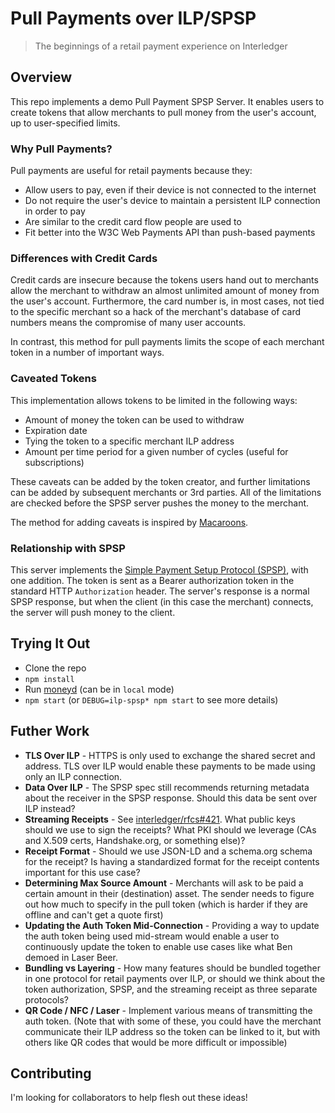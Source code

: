 # Pull Payments over ILP/SPSP
> The beginnings of a retail payment experience on Interledger

## Overview

This repo implements a demo Pull Payment SPSP Server. It enables users to create tokens that allow merchants to pull money from the user's account, up to user-specified limits.

### Why Pull Payments?

Pull payments are useful for retail payments because they:
- Allow users to pay, even if their device is not connected to the internet
- Do not require the user's device to maintain a persistent ILP connection in order to pay
- Are similar to the credit card flow people are used to
- Fit better into the W3C Web Payments API than push-based payments

### Differences with Credit Cards

Credit cards are insecure because the tokens users hand out to merchants allow the merchant to withdraw an almost unlimited amount of money from the user's account. Furthermore, the card number is, in most cases, not tied to the specific merchant so a hack of the merchant's database of card numbers means the compromise of many user accounts.

In contrast, this method for pull payments limits the scope of each merchant token in a number of important ways.

### Caveated Tokens

This implementation allows tokens to be limited in the following ways:
- Amount of money the token can be used to withdraw
- Expiration date
- Tying the token to a specific merchant ILP address
- Amount per time period for a given number of cycles (useful for subscriptions)

These caveats can be added by the token creator, and further limitations can be added by subsequent merchants or 3rd parties. All of the limitations are checked before the SPSP server pushes the money to the merchant.

The method for adding caveats is inspired by [Macaroons](https://ai.google/research/pubs/pub41892).

### Relationship with SPSP

This server implements the [Simple Payment Setup Protocol (SPSP)](https://github.com/interledger/rfcs/blob/master/0009-simple-payment-setup-protocol/0009-simple-payment-setup-protocol.md), with one addition. The token is sent as a Bearer authorization token in the standard HTTP `Authorization` header. The server's response is a normal SPSP response, but when the client (in this case the merchant) connects, the server will push money to the client.

## Trying It Out

- Clone the repo
- `npm install`
- Run [moneyd](https://github.com/interledgerjs/moneyd) (can be in `local` mode)
- `npm start` (or `DEBUG=ilp-spsp* npm start` to see more details)

## Futher Work
- **TLS Over ILP** - HTTPS is only used to exchange the shared secret and address. TLS over ILP would enable these payments to be made using only an ILP connection.
- **Data Over ILP** - The SPSP spec still recommends returning metadata about the receiver in the SPSP response. Should this data be sent over ILP instead?
- **Streaming Receipts** - See [interledger/rfcs#421](https://github.com/interledger/rfcs/issues/421). What public keys should we use to sign the receipts? What PKI should we leverage (CAs and X.509 certs, Handshake.org, or something else)?
- **Receipt Format** - Should we use JSON-LD and a schema.org schema for the receipt? Is having a standardized format for the receipt contents important for this use case?
- **Determining Max Source Amount** - Merchants will ask to be paid a certain amount in their (destination) asset. The sender needs to figure out how much to specify in the pull token (which is harder if they are offline and can't get a quote first)
- **Updating the Auth Token Mid-Connection** - Providing a way to update the auth token being used mid-stream would enable a user to continuously update the token to enable use cases like what Ben demoed in Laser Beer.
- **Bundling vs Layering** - How many features should be bundled together in one protocol for retail payments over ILP, or should we think about the token authorization, SPSP, and the streaming receipt as three separate protocols?
- **QR Code / NFC / Laser** - Implement various means of transmitting the auth token. (Note that with some of these, you could have the merchant communicate their ILP address so the token can be linked to it, but with others like QR codes that would be more difficult or impossible)

## Contributing

I'm looking for collaborators to help flesh out these ideas!
